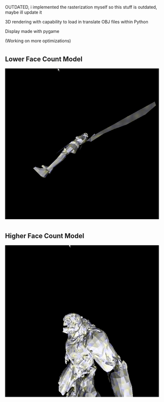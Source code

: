 OUTDATED, i implemented the rasterization myself so this stuff is outdated, maybe ill update it 

3D rendering with capability to load in translate OBJ files within Python

Display made with pygame


(Working on more optimizations)

# #
## Lower Face Count Model ##
![](media/old/Gabriel.gif)

# #
## Higher Face Count Model ##
![](media/old/Hellknight.gif)

